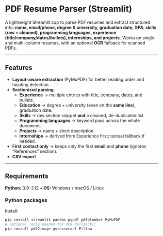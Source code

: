 # PDF Resume Parser (Streamlit)

A lightweight Streamlit app to parse PDF resumes and extract structured info:
**name, email/phone, degree & university, graduation date, GPA,
skills (raw + cleaned), programming languages, experience (title/company/dates/bullets),
internships, and projects.** Works on single- and multi-column resumes, with an optional
**OCR** fallback for scanned PDFs.

---

## Features

- **Layout-aware extraction** (PyMuPDF) for better reading order and heading detection.
- **Sectionized parsing**:
  - **Experience** → multiple entries with title, company, dates, and bullets.
  - **Education** → degree + university (even on the **same line**), graduation date.
  - **Skills** → raw section snippet **and** a cleaned, de-duplicated list.
  - **Programming languages** → keyword pass across the whole document.
  - **Projects** → name + short description.
  - **Internships** → derived from Experience first; textual fallback if needed.
- **First contact only** → keeps only the first **email** and **phone** (ignores “References” section).
- **CSV export**

---

## Requirements

**Python:** 3.9–3.12 • **OS:** Windows / macOS / Linux

### Python packages

Install:
```bash
pip install streamlit pandas pypdf pdfplumber PyMuPDF
# optional (only needed for OCR fallback):
pip install pdf2image pytesseract Pillow
